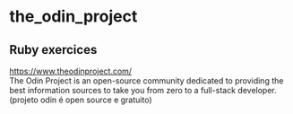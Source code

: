 # the_odin_project 
## Ruby exercices 
 https://www.theodinproject.com/ 
<br/> 
The Odin Project is an open-source community dedicated to providing the best information sources to take you from zero to a full-stack developer.
<br/>
(projeto odin é open source e gratuito)

